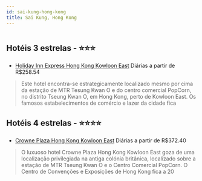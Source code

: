 ```yaml
---
id: sai-kung-hong-kong
title: Sai Kung, Hong Kong
---
```


<center><img src="http://photos.hotelbeds.com/giata/18/185930/185930a_hb_w_001.jpg" alt="" /></center>


## Hotéis 3 estrelas - ⭐️⭐️⭐️

-    [Holiday Inn Express Hong Kong Kowloon East](https://www.hurb.com/hoteis/sai-kung/holiday-inn-express-hong-kong-kowloon-east-JNP-JP767012?cmp=18055) Diárias a partir de R$258.54
   > Este hotel encontra-se estrategicamente localizado mesmo por cima da estação de MTR Tesung Kwan O e do centro comercial PopCorn, no distrito Tseung Kwan O, em Hong Kong, perto de Kowloon East. Os famosos estabelecimentos de comércio e lazer da cidade fica

## Hotéis 4 estrelas - ⭐️⭐️⭐️⭐️

-    [Crowne Plaza Hong Kong Kowloon East](https://www.hurb.com/hoteis/sai-kung/crowne-plaza-hong-kong-kowloon-east-JNP-JP324551?cmp=18055) Diárias a partir de R$372.40
   > O luxuoso hotel Crowne Plaza Hong Kong Kowloon East goza de uma localização privilegiada na antiga colónia britânica, localizado sobre a estação de MTR Tseung Kwan O e o Centro Comercial PopCorn. O Centro de Convenções e Exposições de Hong Kong fica a 20 
